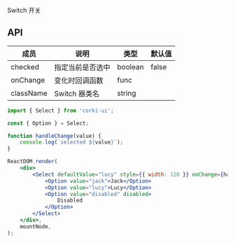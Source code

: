 Switch 开关

## API
| 成员 | 说明 | 类型 | 默认值 |
| --- | --- | --- | --- |
| checked | 指定当前是否选中 | boolean | false |
| onChange | 变化时回调函数 | func | |
| className | Switch 器类名 | string | |

```jsx
import { Select } from 'corki-ui';

const { Option } = Select;

function handleChange(value) {
    console.log(`selected ${value}`);
}

ReactDOM.render(
    <div>
        <Select defaultValue="lucy" style={{ width: 120 }} onChange={handleChange}>
            <Option value="jack">Jack</Option>
            <Option value="lucy">Lucy</Option>
            <Option value="disabled" disabled>
                Disabled
            </Option>
        </Select>
    </div>,
    mountNode,
);
```